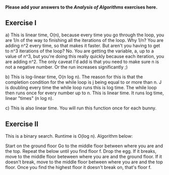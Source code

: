 #### Please add your answers to the ***Analysis of  Algorithms*** exercises here.

## Exercise I

a) This is linear time, O(n), because every time you go through the loop, you are 1/n of the way to finishing all the iterations of the loop. Why 1/n? You are adding n^2 every time, so that makes it faster. But aren't you having to get to n^3 iterations of the loop? No. You are getting the variable, a, up to a value of n^3, but you're doing this really quickly because each iteration, you are adding n^2. The only caveat I'd add is that you need to make sure n is not a negative number. Or the run increases significantly ;)


b) This is log-linear time, O(n log n). The reason for this is that the completion condition for the while loop is j being equal to or more than n. J is doubling every time the while loop runs this is log time. The while loop then runs once for every number up to n. This is linear time. It runs log time, linear "times" (n log n).


c) This is also linear time. You will run this function once for each bunny.

## Exercise II
This is a binary search. Runtime is O(log n). Algorithm below:

Start on the ground floor
Go to the middle floor between where you are and the top.
Repeat the below until you find floor f.
	Drop the egg.
	If it breaks, move to the middle floor beteween where you are and the ground floor.
	If it doesn't break, move to the middle floor between where you are and the top floor.
	Once you find the highest floor it doesn't break on, that's floor f.


